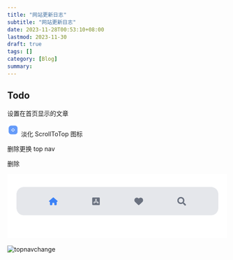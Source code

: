 ```yaml
---
title: "网站更新日志"
subtitle: "网站更新日志"
date: 2023-11-28T00:53:10+08:00
lastmod: 2023-11-30
draft: true
tags: []
category: [Blog]
summary: 
---
```


## Todo

设置在首页显示的文章

<img src="https://raw.githubusercontent.com/huyixi/Pics/main/uPic/image-20231129142457869.png" alt="image-20231129142457869" style="zoom:25%;" /> 淡化 ScrollToTop 图标

删除更换 top nav

删除

![SCR-20231129-uhoy](https://raw.githubusercontent.com/huyixi/Pics/main/uPic/SCR-20231129-uhoy.png)



![topnavchange](https://raw.githubusercontent.com/huyixi/Pics/main/uPic/sitetopnav.gif)
